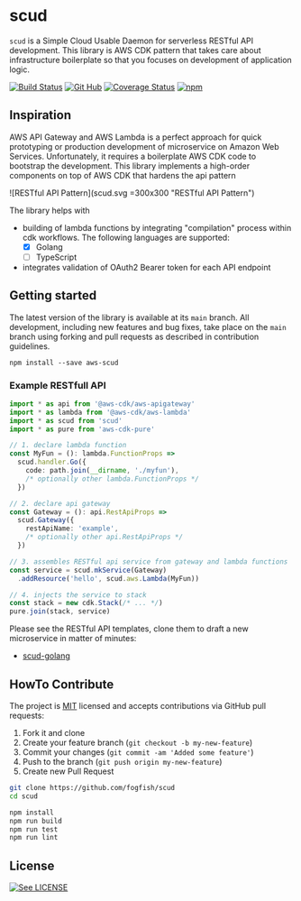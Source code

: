 # scud

`scud` is a Simple Cloud Usable Daemon for serverless RESTful API development. 
This library is AWS CDK pattern that takes care about infrastructure boilerplate so that you focuses on development of application logic. 

[![Build Status](https://github.com/fogfish/scud/workflows/build/badge.svg)](https://github.com/fogfish/scud/actions/)
[![Git Hub](https://img.shields.io/github/last-commit/fogfish/scud.svg)](https://github.com/fogfish/scud)
[![Coverage Status](https://coveralls.io/repos/github/fogfish/scud/badge.svg?branch=master)](https://coveralls.io/github/fogfish/scud?branch=master)
[![npm](https://img.shields.io/npm/v/aws-scud)](https://www.npmjs.com/package/aws-scud)


## Inspiration

AWS API Gateway and AWS Lambda is a perfect approach for quick prototyping or production development of microservice on Amazon Web Services. Unfortunately, it requires a boilerplate AWS CDK code to bootstrap the development. This library implements a high-order components on top of AWS CDK that hardens the api pattern

![RESTful API Pattern](scud.svg =300x300 "RESTful API Pattern")

The library helps with
* building of lambda functions by integrating "compilation" process within cdk workflows. The following languages are supported:
  - [x] Golang
  - [ ] TypeScript
* integrates validation of OAuth2 Bearer token for each API endpoint


## Getting started

The latest version of the library is available at its `main` branch. All development, including new features and bug fixes, take place on the `main` branch using forking and pull requests as described in contribution guidelines.

```
npm install --save aws-scud
```

### Example RESTfull API 

```ts
import * as api from '@aws-cdk/aws-apigateway'
import * as lambda from '@aws-cdk/aws-lambda'
import * as scud from 'scud'
import * as pure from 'aws-cdk-pure'

// 1. declare lambda function
const MyFun = (): lambda.FunctionProps =>
  scud.handler.Go({
    code: path.join(__dirname, './myfun'),
    /* optionally other lambda.FunctionProps */
  })

// 2. declare api gateway
const Gateway = (): api.RestApiProps =>
  scud.Gateway({
    restApiName: 'example',
    /* optionally other api.RestApiProps */
  })

// 3. assembles RESTful api service from gateway and lambda functions
const service = scud.mkService(Gateway)
  .addResource('hello', scud.aws.Lambda(MyFun))

// 4. injects the service to stack
const stack = new cdk.Stack(/* ... */)
pure.join(stack, service)
```

Please see the RESTful API templates, clone them to draft a new microservice in matter of minutes:
* [scud-golang](https://github.com/fogfish/scud-golang)


## HowTo Contribute

The project is [MIT](https://github.com/fogfish/scud/blob/master/LICENSE) licensed and accepts contributions via GitHub pull requests:

1. Fork it and clone 
2. Create your feature branch (`git checkout -b my-new-feature`)
3. Commit your changes (`git commit -am 'Added some feature'`)
4. Push to the branch (`git push origin my-new-feature`)
5. Create new Pull Request

```bash
git clone https://github.com/fogfish/scud
cd scud

npm install
npm run build
npm run test
npm run lint
```

## License

[![See LICENSE](https://img.shields.io/github/license/fogfish/scud.svg?style=for-the-badge)](LICENSE)
